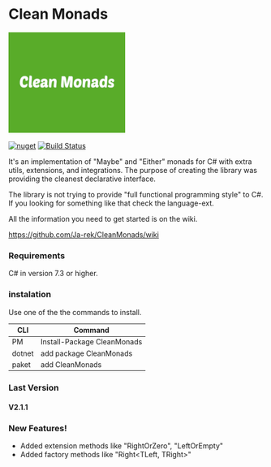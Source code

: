# Clean Monads

![CleanMonads](https://github.com/Ja-rek/CleanMonads/blob/master/Icon.png?raw=true)

 [![nuget](https://img.shields.io/nuget/v/cleanmonads.svg)](https://www.nuget.org/packages/cleanmonads/) [![Build Status](https://travis-ci.org/Ja-rek/CleanMonads.svg?branch=master)](https://travis-ci.org/Ja-rek/CleanMonads)

It's an implementation of "Maybe" and "Either" monads for C# with extra utils, extensions, and integrations.
The purpose of creating the library was providing the cleanest declarative interface.

The library is not trying to provide "full functional programming style" to C#.
If you looking for something like that check the language-ext.

All the information you need to get started is on the wiki.

https://github.com/Ja-rek/CleanMonads/wiki

### Requirements
C# in version 7.3 or higher.

### instalation
Use one of the the commands to install.

| CLI | Command |
| ------ | ------ |
| PM | Install-Package CleanMonads |
| dotnet | add package CleanMonads |
| paket | add CleanMonads |


### Last Version

#### V2.1.1

### New Features!

  - Added extension methods like "RightOrZero", "LeftOrEmpty" 
  - Added factory methods like "Right\<TLeft, TRight\>"
